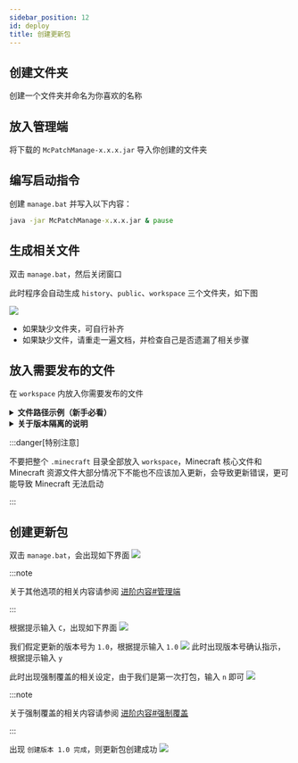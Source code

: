 ```yaml
---
sidebar_position: 12
id: deploy
title: 创建更新包
---
```

## 创建文件夹
创建一个文件夹并命名为你喜欢的名称

## 放入管理端
将下载的 `McPatchManage-x.x.x.jar` 导入你创建的文件夹

## 编写启动指令
创建 `manage.bat` 并写入以下内容：

```bat title="manage.bat"
java -jar McPatchManage-x.x.x.jar & pause
```

## 生成相关文件
双击 `manage.bat`，然后关闭窗口

此时程序会自动生成 `history`、`public`、`workspace` 三个文件夹，如下图

<img src="/img/1.0/installation-path.png" class="gameicon"/>

+ 如果缺少文件夹，可自行补齐
+ 如果缺少文件，请重走一遍文档，并检查自己是否遗漏了相关步骤

## 放入需要发布的文件
在 `workspace` 内放入你需要发布的文件

<details>
<summary><b>文件路径示例（新手必看）</b></summary>

我们假设创建的文件夹叫 `mcpatch`

+ 要更新所有模组，复制 `.minecraft/mods` 目录
  + 到 `mcpatch/workspace/.minecraft/mods`

+ 要更新资源包，复制`.minecraft/resourcepacks` 目录
  + 到 `mcpatch/workspace/.minecraft/resourcepacks`

+ 要更新.minecraft目录旁边的 `新玩家进服教程.txt`，复制 `新玩家进服教程.txt` 文件
  + 到 `mcpatch/workspace/新玩家进服教程.txt`

本质上，`workspace` 目录相当于本地的 `.minecraft` 的父目录。只有 `workspace` 目录和客户端保持相同文件结构，文件才能更新到正确的地方

</details>

<details>
<summary><b>关于版本隔离的说明</b></summary>

客户端程序严格按照管理端摆放的文件结构更新，因此，若开启了版本隔离，实际需要更新的文件将位于 `versions` 目录下的以你创建 Minecraft 游戏版本时设定的名字为名称的文件夹

我们假设你一开始创建的文件夹叫 `mcpatch`，你创建的 Minecraft 游戏名称为 `your-version`

+ 如果你开了版本隔离，就需要复制 `.minecraft/versions/your-version/mods` 目录
  + 到 `mcpatch/workspace/.minecraft/versions/your-version/mods`
  + 其它文件同理，只有在 `versions` 目录下才能在更新的时候保持文件处于正确的位置

如果后续的更新决定弃用版本隔离，则将 `your-version` 的文件悉数挪至 `mcpatch/workspace/.minecraft`，反之同理

</details>

:::danger[特别注意]

不要把整个 `.minecraft` 目录全部放入 `workspace`，Minecraft 核心文件和 Minecraft 资源文件大部分情况下不能也不应该加入更新，会导致更新错误，更可能导致 Minecraft 无法启动

:::

## 创建更新包
双击 `manage.bat`，会出现如下界面
<img src="/img/1.0/installation-cmd.png" class="gameicon"/>

:::note

关于其他选项的相关内容请参阅 [进阶内容#管理端](/docs/advanced)

:::

根据提示输入 `C`，出现如下界面
<img src="/img/1.0/installation-cmd-c.png" class="gameicon"/>

我们假定更新的版本号为 `1.0`，根据提示输入 `1.0`
<img src="/img/1.0/installation-cmd-c-1.0.png" class="gameicon"/>
此时出现版本号确认指示，根据提示输入 `y`

此时出现强制覆盖的相关设定，由于我们是第一次打包，输入 `n` 即可
<img src="/img/1.0/installation-cmd-c-1.0-y.png" class="gameicon"/>

:::note

关于强制覆盖的相关内容请参阅 [进阶内容#强制覆盖](/docs/advanced)

:::

出现 `创建版本 1.0 完成`，则更新包创建成功
<img src="/img/1.0/installation-cmd-c-1.0-y-n.png" class="gameicon"/>
